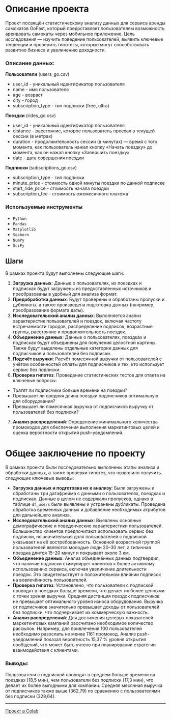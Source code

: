 # Описание проекта
Проект посвящён статистическому анализу данных для сервиса аренды самокатов GoFast, который предоставляет пользователям возможность арендовать самокаты через мобильное приложение. Цель исследования — изучить поведение пользователей, выявить ключевые тенденции и проверить гипотезы, которые могут способствовать развитию бизнеса и увеличению доходности.

### Описание данных:
**Пользователи** (users_go.csv)
- user_id - уникальный идентификатор пользователя
- name - имя пользователя
- age  - возраст
- city  - город
- subscription_type - тип подписки (free, ultra)

**Поездки** (rides_go.csv)
- user_id - уникальный идентификатор пользователя
- distance  - расстояние, которое пользователь проехал в текущей сессии (в метрах)
- duration - продолжительность сессии (в минутах) — время с того момента, как пользователь нажал кнопку «Начать поездку» до момента, как он нажал кнопку «Завершить поездку»
- date - дата совершения поездки

**Подписки** (subscriptions_go.csv)
- subscription_type - тип подписки
- minute_price - стоимость одной минуты поездки по данной подписке
- start_ride_price - стоимость начала поездки
- subscription_fee - стоимость ежемесячного платежа

### Используемые инструменты
- `Python`
- `Pandas`
- `Matplotlib`
- `Seaborn`
- `NumPy`
- `SciPy`

## Шаги
В рамках проекта будут выполнены следующие шаги:
1.   **Загрузка данных**: Данные о пользователях, их поездках и подписках будут загружены из предоставленных источников и преобразованы в удобный для анализа формат.
2.   **Предобработка данных**: Будут проверены и обработаны пропуски и дубликаты, а также произведена подготовка данных (например, преобразование формата даты).
3.   **Исследовательский анализ данных**: Выполняется анализ характеристик пользователей и поездок, включая частоту встречаемости городов, распределение подписок, возрастные группы, расстояние и продолжительность поездок.
4.   **Объединение данных**: Данные о пользователях, поездках и подписках будут объединены для получения целостной картины. Также будут выделены отдельные категории данных для подписчиков и пользователей без подписки.
5.   **Подсчёт выручки**: Расчёт помесячной выручки от пользователей с учётом особенностей оплаты для подписчиков и тех, кто использует сервис без подписки.
6.   **Проверка гипотез**: Проведение статистических тестов для ответа на ключевые вопросы:
  *   Тратят ли подписчики больше времени на поездки?
  *   Превышает ли средняя длина поездки подписчиков оптимальную для оборудования?
  *   Превышает ли помесячная выручка от подписчиков выручку от пользователей без подписки?
7.   **Анализ распределений**: Определение минимального количества промокодов для обеспечения выполнения маркетинговых целей и оценка вероятности открытия push-уведомлений.

# Общее заключение по проекту
В рамках проекта были последовательно выполнены этапы анализа и обработки данных, а также проверки гипотез, что позволило получить следующие ключевые выводы:
*   **Загрузка данных и подготовка их к анализу**: Были загружены и обработаны три датафрейма с данными о пользователях, поездках и подписках. Данные в целом не содержали пропусков, однако в таблице `df_users` были выявлены и устранены дубликаты. Проведена обработка временных данных и добавление необходимых атрибутов для дальнейшего анализа.
*   **Исследовательский анализ данных**: Выявлены основные демографические и поведенческие характеристики пользователей. Большинство клиентов предпочитают использовать сервис без подписки, но значительная доля пользователей с подпиской указывает на её востребованность. Основной возрастной группой пользователей являются молодые люди 20–30 лет, а типичная поездка длится 15–20 минут и покрывает около 3 км.
*   **Объединение данных**: Анализ объединённых данных подтвердил, что наличие подписки стимулирует клиентов к более активному использованию сервиса, включая увеличение длительности поездок. Это свидетельствует о положительном влиянии подписок на вовлечённость пользователей.
*   **Проверка гипотез**: Установлено, что пользователи с подпиской проводят в поездках больше времени, что делает их более ценными с точки зрения выручки. Средняя дистанция поездок подписчиков не превышает оптимального уровня износа оборудования. Выручка от подписчиков значительно превышает доходы от пользователей без подписки, что подчёркивает их коммерческую важность.
*   **Анализ распределений**: Для достижения целевых показателей маркетинговых кампаний рассчитано необходимое количество рассылок. Например, для привлечения 100 пользователей необходимо разослать не менее 1161 промокод. Анализ push-уведомлений показал вероятность 15,37 % уровня открытия сообщений, что может быть учтено при планировании стратегии взаимодействия с клиентами.

### **Выводы**:
Пользователи с подпиской проводят в среднем больше времени на поездках (18,5 мин), чем пользователи без подписки (17,3 мин), что делает их более выгодными для компании. Средняя месячная выручка от подписчиков также выше (362,79) по сравнению с пользователями без подписки (328,64).

---
[Проект в Colab](https://colab.research.google.com/drive/1FsevA2UUJtkWO-QGKabgMhkVC4iVFdFh?usp=sharing)
